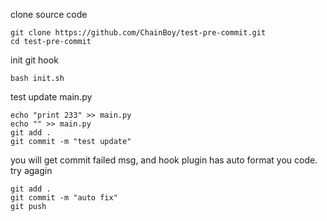 clone source code
```
git clone https://github.com/ChainBoy/test-pre-commit.git
cd test-pre-commit
```

init git hook
```
bash init.sh
```

test update main.py
```
echo "print 233" >> main.py
echo "" >> main.py
git add .
git commit -m "test update"
```

you will get commit failed msg, and hook plugin has auto format you code. try agagin

```
git add .
git commit -m "auto fix"
git push
```

